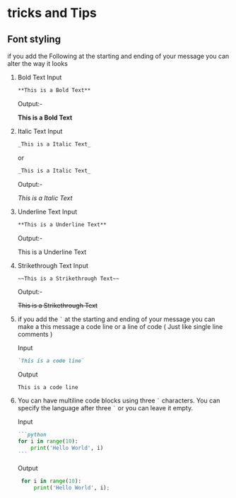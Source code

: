 # tricks and Tips

## Font styling

if you add the Following at the starting and ending of your message you can alter the way it looks

1. Bold Text
   Input

   ```md
   **This is a Bold Text**
   ```

   Output:-

   **This is a Bold Text**

1. Italic Text
   Input

   ```md
   _This is a Italic Text_
   ```

   or

   ```md
   _This is a Italic Text_
   ```

   Output:-

   _This is a Italic Text_

1. Underline Text
   Input

   ```md
   **This is a Underline Text**
   ```

   Output:-

   This is a Underline Text

1. Strikethrough Text
   Input

   ```md
   ~~This is a Strikethrough Text~~
   ```

   Output:-

   ~~This is a Strikethrough Text~~

1. if you add the `` ` `` at the starting and ending of your message you can make a this message a code line or a line of code ( Just like single line comments )

   Input

   ```md
   `This is a code line`
   ```

   Output

   `This is a code line`

1. You can have multiline code blocks using three `` ` `` characters. You can specify
   the language after three `` ` `` or you can leave it empty.

   Input

   ````md
   ```python
   for i in range(10):
       print('Hello World', i)
   ```
   ````

   Output

   ```python
    for i in range(10):
        print('Hello World', i);
   ```
